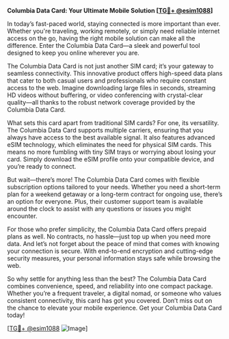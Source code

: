 **Columbia Data Card: Your Ultimate Mobile Solution [[TG💪+ @esim1088](https://t.me/s/esim1088)]**

In today’s fast-paced world, staying connected is more important than ever. Whether you're traveling, working remotely, or simply need reliable internet access on the go, having the right mobile solution can make all the difference. Enter the Columbia Data Card—a sleek and powerful tool designed to keep you online wherever you are.

The Columbia Data Card is not just another SIM card; it’s your gateway to seamless connectivity. This innovative product offers high-speed data plans that cater to both casual users and professionals who require constant access to the web. Imagine downloading large files in seconds, streaming HD videos without buffering, or video conferencing with crystal-clear quality—all thanks to the robust network coverage provided by the Columbia Data Card.

What sets this card apart from traditional SIM cards? For one, its versatility. The Columbia Data Card supports multiple carriers, ensuring that you always have access to the best available signal. It also features advanced eSIM technology, which eliminates the need for physical SIM cards. This means no more fumbling with tiny SIM trays or worrying about losing your card. Simply download the eSIM profile onto your compatible device, and you’re ready to connect.

But wait—there’s more! The Columbia Data Card comes with flexible subscription options tailored to your needs. Whether you need a short-term plan for a weekend getaway or a long-term contract for ongoing use, there’s an option for everyone. Plus, their customer support team is available around the clock to assist with any questions or issues you might encounter.

For those who prefer simplicity, the Columbia Data Card offers prepaid plans as well. No contracts, no hassle—just top up when you need more data. And let’s not forget about the peace of mind that comes with knowing your connection is secure. With end-to-end encryption and cutting-edge security measures, your personal information stays safe while browsing the web.

So why settle for anything less than the best? The Columbia Data Card combines convenience, speed, and reliability into one compact package. Whether you’re a frequent traveler, a digital nomad, or someone who values consistent connectivity, this card has got you covered. Don’t miss out on the chance to elevate your mobile experience. Get your Columbia Data Card today!

[[TG💪+ @esim1088](https://t.me/s/esim1088) ![Image](https://i.postimg.cc/Y0z9fWf4/image.png)]